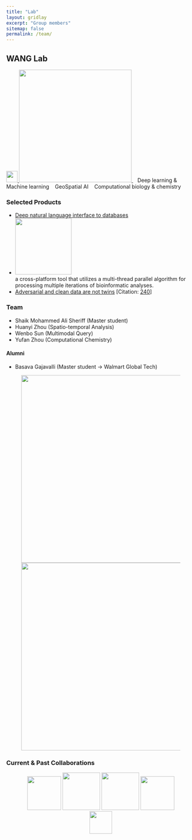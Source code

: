 ```yaml
---
title: "Lab"
layout: gridlay
excerpt: "Group members"
sitemap: false
permalink: /team/
---
```


## WANG Lab

<a href="https://scholar.google.com/citations?user=YPVtn-UAAAAJ&hl=en">
        <img src="{{ site.url }}{{ site.baseurl }}/images/gscholar.png" style="width: 30px; box-shadow: none">
</a>



<a href="https://wenlu-w.github.io/">
        <img src="{{ site.url }}{{ site.baseurl }}/images/AIserver.jpeg" style="width: 300px; box-shadow: none">
</a>&nbsp;&nbsp;
Deep learning & Machine learning &nbsp;&nbsp; GeoSpatial AI &nbsp;&nbsp; Computational biology & chemistry 

### Selected Products

- [Deep natural language interface to databases](https://wenlu-w.github.io/project/2021/01/01/NLIDB.html)
- <a href="https://github.com/hzz0024/EasyParallel"> <img src="{{ site.url }}{{ site.baseurl }}/images/easyparallel.png" style="width: 150px; box-shadow: none"></a><br>a cross-platform tool that utilizes a multi-thread parallel algorithm for processing multiple iterations of bioinformatic analyses. 
- [Adversarial and clean data are not twins](https://arxiv.org/abs/1704.04960) [Citation: [240](https://scholar.google.com/scholar?oi=bibs&hl=en&cites=8444569704600302435)]

### Team

- Shaik Mohammed Ali Sheriff (Master student)
- Huanyi Zhou (Spatio-temporal Analysis) 
- Wenbo Sun (Multimodal Query)
- Yufan Zhou (Computational Chemistry) 

#### Alumni
- Basava Gajavalli (Master student -> Walmart Global Tech)


<center><figure class="second">
  <img src="{{ site.url }}{{ site.baseurl }}/images/lab1.jpg" style="width: 500px">
  <img src="{{ site.url }}{{ site.baseurl }}/images/lab2.jpg" style="width: 500px">
</figure></center>


### Current & Past Collaborations

<center><figure class="fifth">
  <img src="{{ site.url }}{{ site.baseurl }}/images/wework.png" style="width: 90px; box-shadow: none">
  <img src="{{ site.url }}{{ site.baseurl }}/images/microsoft.png" style="width: 100px; box-shadow: none">
  <img src="{{ site.url }}{{ site.baseurl }}/images/instacart.png" style="width: 100px; box-shadow: none">
  <img src="{{ site.url }}{{ site.baseurl }}/images/biogen.jpeg" style="width: 90px; box-shadow: none">
  <img src="{{ site.url }}{{ site.baseurl }}/images/cornell.png" style="width: 60px; box-shadow: none">
</figure></center>

